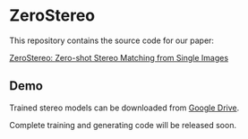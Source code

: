 # ZeroStereo

This repository contains the source code for our paper: 

[ZeroStereo: Zero-shot Stereo Matching from Single Images](https://arxiv.org/pdf/2501.08654)

## Demo

Trained stereo models can be downloaded from [Google Drive](https://drive.google.com/drive/folders/1UufIY7I3NXiLVm7Hbj3_htJEgttx7-R6?usp=drive_link).

Complete training and generating code will be released soon.
